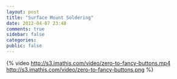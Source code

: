 ```yaml
---
layout: post
title: "Surface Mount Soldering"
date: 2012-04-07 23:48
comments: true
sidebar: false
categories: 
public: false
---
```



{% video http://s3.imathis.com/video/zero-to-fancy-buttons.mp4  http://s3.imathis.com/video/zero-to-fancy-buttons.png %}